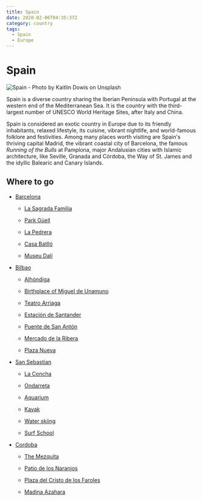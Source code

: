 ```yaml
---
title: Spain
date: 2020-02-06T04:35:37Z
category: country
tags:
  - Spain
  - Europe
---
```


# Spain
<WishWidget	country="ES" picture="https://images.unsplash.com/photo-1515443961218-a51367888e4b?ixlib=rb-1.2.1&ixid=eyJhcHBfaWQiOjEyMDd9&auto=format&fit=crop&w=1050&q=80" label="true"></WishWidget>

![Spain - Photo by Kaitlin Dowis on Unsplash](https://images.unsplash.com/photo-1515443961218-a51367888e4b?ixlib=rb-1.2.1&ixid=eyJhcHBfaWQiOjEyMDd9&auto=format&fit=crop&w=1050&q=80)

Spain is a diverse country sharing the Iberian Peninsula with Portugal at the western end of the Mediterranean Sea. It is the country with the third-largest number of UNESCO World Heritage Sites, after Italy and China.

Spain is considered an exotic country in Europe due to its friendly inhabitants, relaxed lifestyle, its cuisine, vibrant nightlife, and world-famous folklore and festivities. Among many places worth visiting are Spain's thriving capital Madrid, the vibrant coastal city of Barcelona, the famous _Running of the Bulls_ at Pamplona, major Andalusian cities with Islamic architecture, like Seville, Granada and Córdoba, the Way of St. James and the idyllic Balearic and Canary Islands.

## Where to go

- [Barcelona](/spain/barcelona) <WishWidget	country="ES"	city="Barcelona"	picture="https://images.unsplash.com/photo-1523531294919-4bcd7c65e216?ixlib=rb-1.2.1&ixid=eyJhcHBfaWQiOjEyMDd9&auto=format&fit=crop&w=600&q=80" post="/spain/barcelona"></WishWidget>

	- [La Sagrada Familia](/spain/barcelona/#la-sagrada-familia) <WishWidget	country="ES"	city="Barcelona"	activity="La Sagrada Familia" picture="https://images.unsplash.com/photo-1532704553978-0f1446208202?ixlib=rb-1.2.1&ixid=eyJhcHBfaWQiOjEyMDd9&auto=format&fit=crop&w=600&q=80" post="/spain/barcelona/#la-sagrada-familia"></WishWidget>

	- [Park Güell](/spain/barcelona/#other-gaudi-architecture-and-modernist-barcelona) <WishWidget country="ES"	city="Barcelona" activity="Parc Güell" picture="https://images.unsplash.com/photo-1555156801-0366d40d4402?ixlib=rb-1.2.1&ixid=eyJhcHBfaWQiOjEyMDd9&auto=format&fit=crop&w=600&q=80" post="/spain/barcelona/#other-gaudi-architecture-and-modernist-barcelona"></WishWidget>

	- [La Pedrera](/spain/barcelona/#other-gaudi-architecture-and-modernist-barcelona) <WishWidget	country="ES" city="Barcelona" activity="La Pedrera" post="/spain/barcelona/#other-gaudi-architecture-and-modernist-barcelona" picture="https://images.unsplash.com/photo-1555156801-0366d40d4402?ixlib=rb-1.2.1&ixid=eyJhcHBfaWQiOjEyMDd9&auto=format&fit=crop&w=600&q=80"></WishWidget>

	- [Casa Batlló](/spain/barcelona/#other-gaudi-architecture-and-modernist-barcelona) <WishWidget	country="ES" city="Barcelona" activity="Casa Batllo" post="/spain/barcelona/#other-gaudi-architecture-and-modernist-barcelona"></WishWidget>

	- [Museu Dalí](/spain/barcelona/#museu-dali)
	<WishWidget	country="ES" city="Barcelona"	activity="Museu Dalí"></WishWidget>

- [Bilbao](/spain/bilbao) <WishWidget country="ES" city="Bilbao" picture="https://images.unsplash.com/photo-1554212264-aae064407bd6?ixlib=rb-1.2.1&ixid=eyJhcHBfaWQiOjEyMDd9&auto=format&fit=crop&w=600&q=60" post="/spain/bilbao"></WishWidget>

	- [Alhóndiga](/spain/bilbao/#alhondiga) <WishWidget country="ES" city="Bilbao" activity="Alhondiga"></WishWidget>

	- [Birthplace of Miguel de Unamuno](/spain/bilbao/#birthplace-of-miguel-de-unamuno) <WishWidget country="ES" city="Bilbao" activity="Alhondiga"></WishWidget>

	- [Teatro Arriaga](/spain/bilbao/#teatro-arriaga) <WishWidget country="ES" city="Bilbao" activity="Teatro Arriaga"></WishWidget>

	- [Estación de Santander ](/spain/bilbao/#estacion-de-santander) <WishWidget country="ES" city="Bilbao" activity="Estación de Santander"></WishWidget>

	- [Puente de San Antón](/spain/bilbao/#puente-de-san-anton) <WishWidget country="ES" city="Bilbao" activity="Puente de San Anton"></WishWidget>

	- [Mercado de la Ribera](/spain/bilbao/#mercado-de-la-ribera) <WishWidget country="ES" city="Bilbao" activity="Mercado de la Ribera"></WishWidget>

	- [Plaza Nueva](/spain/bilbao/#plaza-nueva) <WishWidget country="ES" city="Bilbao" activity="Plaza Nueva"></WishWidget>

- [San Sebastian](/spain/san-sebastian) <WishWidget	country="ES" city="San Sebastian"	picture="https://wikitravel.org/upload/en/thumb/a/a9/San_Sebastian.JPG/320px-San_Sebastian.JPG"></WishWidget>

	- [La Concha](/spain/san-sebastian/#the-beach)	<WishWidget	country="ES" city="San Sebastian"	activity="La Concha" picture="https://wikitravel.org/upload/en/thumb/1/19/SanSebastian_PaseoDeLaConcha.jpg/320px-SanSebastian_PaseoDeLaConcha.jpg"></WishWidget>

	- [Ondarreta](/spain/san-sebastian/#the-beach) <WishWidget	country="ES" city="San Sebastian"	activity="Ondarreta"></WishWidget>

	- [Aquarium](/spain/san-sebastian/#other-attraction) <WishWidget	country="ES" city="San Sebastian"	activity="Aquarium"></WishWidget>

	- [Kayak](/spain/san-sebastian/#other-attractions) <WishWidget	country="ES" city="San Sebastian"	activity="Kayak"></WishWidget>

	- [Water skiing](/spain/san-sebastian/#other-attractions) <WishWidget	country="ES" city="San Sebastian"	activity="Water skiing"></WishWidget>

	- [Surf School](/spain/san-sebastian/#other-attractions)<WishWidget	country="ES" city="San Sebastian"	activity="Puka Surf Eskola"></WishWidget>

- [Cordoba](/spain/cordoba) <WishWidget country="ES" city="Cordoba"></WishWidget>

	- [The Mezquita](/spain/cordoba/#the-mezquita) <WishWidget country="ES" city="Cordoba" activity="The Mezquita"></WishWidget>

	- [Patio de los Naranjos](/spain/cordoba/#the-mezquita) <WishWidget country="ES" city="Cordoba" activity="Patio de los Naranjos"></WishWidget>

	- [Plaza del Cristo de los Faroles](/spain/cordoba/outside-the-old-city) <WishWidget country="ES" city="Cordoba" activity="Cristo de los faroles"></WishWidget>

	- [Madina Azahara](/spain/cordoba/outside-the-old-city) <WishWidget country="ES" city="Cordoba" activity="Medina Azahara"></WishWidget>
